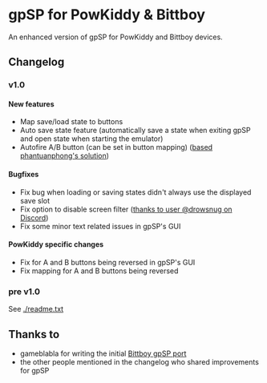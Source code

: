 # gpSP for PowKiddy & Bittboy
An enhanced version of gpSP for PowKiddy and Bittboy devices. 

## Changelog
### v1.0
#### New features
- Map save/load state to buttons
- Auto save state feature (automatically save a state when exiting gpSP and open state when starting the emulator)
- Autofire A/B button (can be set in button mapping) ([based phantuanphong's solution](https://github.com/phantuanphong/gpsp-powkiddy))

#### Bugfixes
- Fix bug when loading or saving states didn't always use the displayed save slot
- Fix option to disable screen filter ([thanks to user @drowsnug on Discord](https://discord.com/channels/529983248114122762/540168599063756802/819836183105765406))
- Fix some minor text related issues in gpSP's GUI

#### PowKiddy specific changes
- Fix for A and B buttons being reversed in gpSP's GUI
- Fix mapping for A and B buttons being reversed

### pre v1.0
See [./readme.txt](./readme.txt)

## Thanks to
- gameblabla for writing the initial [Bittboy gpSP port](https://github.com/bittboy/gpsp)
- the other people mentioned in the changelog who shared improvements for gpSP